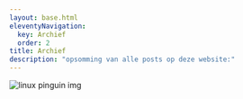 ```yaml
---
layout: base.html
eleventyNavigation:
  key: Archief
  order: 2
title: Archief
description: "opsomming van alle posts op deze website:"
---
```


![linux pinguin img](/img/inbox-21.svg)